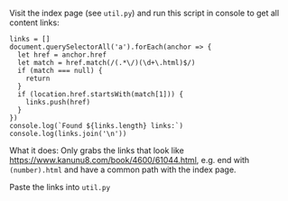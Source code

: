 Visit the index page (see `util.py`) and run this script in console to get all content links:

```
links = []
document.querySelectorAll('a').forEach(anchor => {
  let href = anchor.href
  let match = href.match(/(.*\/)(\d+\.html)$/)
  if (match === null) {
    return
  }
  if (location.href.startsWith(match[1])) {
    links.push(href)
  }
})
console.log(`Found ${links.length} links:`)
console.log(links.join('\n'))
```

What it does: Only grabs the links that look like https://www.kanunu8.com/book/4600/61044.html, e.g. end with
`(number).html` and have a common path with the index page.

Paste the links into `util.py`
